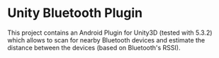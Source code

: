 # Unity Bluetooth Plugin #

This project contains an Android Plugin for Unity3D (tested with 5.3.2) which allows to scan for nearby Bluetooth devices and estimate the distance between the devices (based on Bluetooth's RSSI).